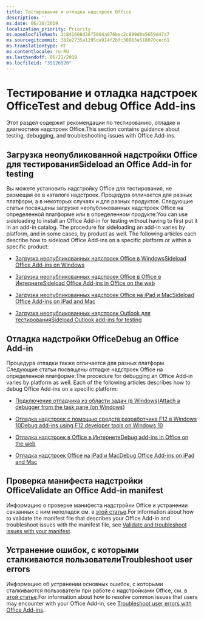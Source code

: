 ```yaml
---
title: Тестирование и отладка надстроек Office
description: ''
ms.date: 06/20/2019
localization_priority: Priority
ms.openlocfilehash: 3c841608d36f5004a876bec2c899d0e5659d47a7
ms.sourcegitcommit: 382e2735a1295da914f2bfc38883e518070cec61
ms.translationtype: HT
ms.contentlocale: ru-RU
ms.lasthandoff: 06/21/2019
ms.locfileid: "35126920"
---
```

# <a name="test-and-debug-office-add-ins"></a><span data-ttu-id="93179-102">Тестирование и отладка надстроек Office</span><span class="sxs-lookup"><span data-stu-id="93179-102">Test and debug Office Add-ins</span></span>

<span data-ttu-id="93179-103">Этот раздел содержит рекомендации по тестированию, отладке и диагностике надстроек Office.</span><span class="sxs-lookup"><span data-stu-id="93179-103">This section contains guidance about testing, debugging, and troubleshooting issues with Office Add-ins.</span></span>

## <a name="sideload-an-office-add-in-for-testing"></a><span data-ttu-id="93179-104">Загрузка неопубликованной надстройки Office для тестирования</span><span class="sxs-lookup"><span data-stu-id="93179-104">Sideload an Office Add-in for testing</span></span>

<span data-ttu-id="93179-p101">Вы можете установить надстройку Office для тестирования, не размещая ее в каталоге надстроек. Процедура отличается для разных платформ, а в некоторых случаях и для разных продуктов. Следующие статьи посвящены загрузке неопубликованных надстроек Office на определенной платформе или в определенном продукте:</span><span class="sxs-lookup"><span data-stu-id="93179-p101">You can use sideloading to install an Office Add-in for testing without having to first put it in an add-in catalog. The procedure for sideloading an add-in varies by platform, and in some cases, by product as well. The following articles each describe how to sideload Office Add-ins on a specific platform or within a specific product:</span></span>

- [<span data-ttu-id="93179-108">Загрузка неопубликованных надстроек Office в Windows</span><span class="sxs-lookup"><span data-stu-id="93179-108">Sideload Office Add-ins on Windows</span></span>](create-a-network-shared-folder-catalog-for-task-pane-and-content-add-ins.md)

- [<span data-ttu-id="93179-109">Загрузка неопубликованных надстроек Office в Office в Интернете</span><span class="sxs-lookup"><span data-stu-id="93179-109">Sideload Office Add-ins in Office on the web</span></span>](sideload-office-add-ins-for-testing.md)

- [<span data-ttu-id="93179-110">Загрузка неопубликованных надстроек Office на iPad и Mac</span><span class="sxs-lookup"><span data-stu-id="93179-110">Sideload Office Add-ins on iPad and Mac</span></span>](sideload-an-office-add-in-on-ipad-and-mac.md)

- [<span data-ttu-id="93179-111">Загрузка неопубликованных надстроек Outlook для тестирования</span><span class="sxs-lookup"><span data-stu-id="93179-111">Sideload Outlook add-ins for testing</span></span>](/outlook/add-ins/sideload-outlook-add-ins-for-testing)

## <a name="debug-an-office-add-in"></a><span data-ttu-id="93179-112">Отладка надстройки Office</span><span class="sxs-lookup"><span data-stu-id="93179-112">Debug an Office Add-in</span></span>

<span data-ttu-id="93179-p102">Процедура отладки также отличается для разных платформ. Следующие статьи посвящены отладке надстроек Office на определенной платформе:</span><span class="sxs-lookup"><span data-stu-id="93179-p102">The procedure for debugging an Office Add-in varies by platform as well. Each of the following articles describes how to debug Office Add-ins on a specific platform:</span></span>

- [<span data-ttu-id="93179-115">Подключение отладчика из области задач (в Windows)</span><span class="sxs-lookup"><span data-stu-id="93179-115">Attach a debugger from the task pane (on Windows)</span></span>](attach-debugger-from-task-pane.md)

- [<span data-ttu-id="93179-116">Отладка надстроек с помощью средств разработчика F12 в Windows 10</span><span class="sxs-lookup"><span data-stu-id="93179-116">Debug add-ins using F12 developer tools on Windows 10</span></span>](debug-add-ins-using-f12-developer-tools-on-windows-10.md)

- [<span data-ttu-id="93179-117">Отладка надстроек в Office в Интернете</span><span class="sxs-lookup"><span data-stu-id="93179-117">Debug add-ins in Office on the web</span></span>](debug-add-ins-in-office-online.md)

- [<span data-ttu-id="93179-118">Отладка надстроек Office на iPad и Mac</span><span class="sxs-lookup"><span data-stu-id="93179-118">Debug Office Add-ins on iPad and Mac</span></span>](debug-office-add-ins-on-ipad-and-mac.md)

## <a name="validate-an-office-add-in-manifest"></a><span data-ttu-id="93179-119">Проверка манифеста надстройки Office</span><span class="sxs-lookup"><span data-stu-id="93179-119">Validate an Office Add-in manifest</span></span>

<span data-ttu-id="93179-120">Информацию о проверке манифеста надстройки Office и устранении связанных с ним неполадок см. в [этой статье](troubleshoot-manifest.md).</span><span class="sxs-lookup"><span data-stu-id="93179-120">For information about how to validate the manifest file that describes your Office Add-in and troubleshoot issues with the manifest file, see [Validate and troubleshoot issues with your manifest](troubleshoot-manifest.md).</span></span>

## <a name="troubleshoot-user-errors"></a><span data-ttu-id="93179-121">Устранение ошибок, с которыми сталкиваются пользователи</span><span class="sxs-lookup"><span data-stu-id="93179-121">Troubleshoot user errors</span></span>

<span data-ttu-id="93179-122">Информацию об устранении основных ошибок, с которыми сталкиваются пользователи при работе с надстройками Office, см. в [этой статье](testing-and-troubleshooting.md).</span><span class="sxs-lookup"><span data-stu-id="93179-122">For information about how to resolve common issues that users may encounter with your Office Add-in, see [Troubleshoot user errors with Office Add-ins](testing-and-troubleshooting.md).</span></span>
